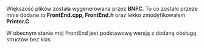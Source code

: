Większość plików została wygenerowana przez **BNFC**. To co zostało przeze mnie dodane to **FrontEnd.cpp, FrontEnd.h** oraz lekko zmodyfikowałem **Printer.C**.

W obecnym stanie mój FrontEnd jest podstawową wersją z dodaną obsługą structów bez klas